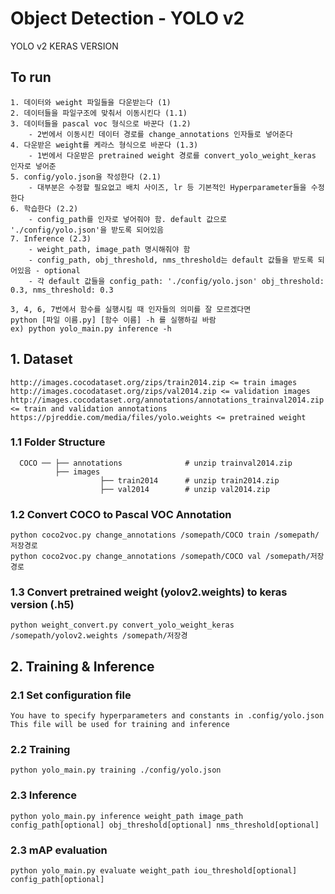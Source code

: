 # Object Detection - YOLO v2

YOLO v2 KERAS VERSION

## To run
```
1. 데이터와 weight 파일들을 다운받는다 (1)
2. 데이터들을 파일구조에 맞춰서 이동시킨다 (1.1)
3. 데이터들을 pascal voc 형식으로 바꾼다 (1.2)
    - 2번에서 이동시킨 데이터 경로를 change_annotations 인자들로 넣어준다
4. 다운받은 weight를 케라스 형식으로 바꾼다 (1.3)
    - 1번에서 다운받은 pretrained weight 경로를 convert_yolo_weight_keras 인자로 넣어준
5. config/yolo.json을 작성한다 (2.1)
    - 대부분은 수정할 필요없고 배치 사이즈, lr 등 기본적인 Hyperparameter들을 수정한다
6. 학습한다 (2.2)
    - config_path를 인자로 넣어줘야 함. default 값으로 './config/yolo.json'을 받도록 되어있음
7. Inference (2.3)
    - weight_path, image_path 명시해줘야 함
    - config_path, obj_threshold, nms_threshold는 default 값들을 받도록 되어있음 - optional
    - 각 default 값들을 config_path: './config/yolo.json' obj_threshold: 0.3, nms_threshold: 0.3

3, 4, 6, 7번에서 함수를 실행시킬 때 인자들의 의미를 잘 모르겠다면 
python [파일 이름.py] [함수 이름] -h 를 실행하길 바람
ex) python yolo_main.py inference -h

```

## 1. Dataset

```
http://images.cocodataset.org/zips/train2014.zip <= train images
http://images.cocodataset.org/zips/val2014.zip <= validation images
http://images.cocodataset.org/annotations/annotations_trainval2014.zip <= train and validation annotations
https://pjreddie.com/media/files/yolo.weights <= pretrained weight
```

### 1.1 Folder Structure

      COCO ── ├── annotations              # unzip trainval2014.zip
              ├── images          
                        ├── train2014      # unzip train2014.zip
                        ├── val2014        # unzip val2014.zip


### 1.2 Convert COCO to Pascal VOC Annotation

```
python coco2voc.py change_annotations /somepath/COCO train /somepath/저장경로
python coco2voc.py change_annotations /somepath/COCO val /somepath/저장경로
```

### 1.3 Convert pretrained weight (yolov2.weights) to keras version (.h5)

```
python weight_convert.py convert_yolo_weight_keras /somepath/yolov2.weights /somepath/저장경
```

## 2. Training & Inference

### 2.1 Set configuration file 
```
You have to specify hyperparameters and constants in .config/yolo.json
This file will be used for training and inference
```

### 2.2 Training
```
python yolo_main.py training ./config/yolo.json
```

### 2.3 Inference
```
python yolo_main.py inference weight_path image_path config_path[optional] obj_threshold[optional] nms_threshold[optional]
```

### 2.3 mAP evaluation
```
python yolo_main.py evaluate weight_path iou_threshold[optional] config_path[optional]
```